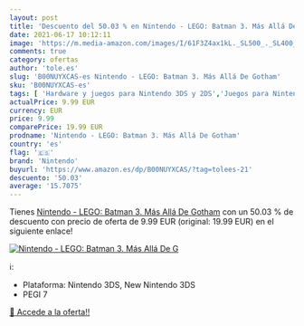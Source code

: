```yaml
---
layout: post
title: 'Descuento del 50.03 % en Nintendo - LEGO: Batman 3. Más Allá De G'
date: 2021-06-17 10:12:11
image: 'https://m.media-amazon.com/images/I/61F3Z4ax1kL._SL500_._SL400_.jpg'
comments: true
category: ofertas
author: 'tole.es'
slug: 'B00NUYXCAS-es Nintendo - LEGO: Batman 3. Más Allá De Gotham'
sku: 'B00NUYXCAS-es'
tags: [ 'Hardware y juegos para Nintendo 3DS y 2DS','Juegos para Nintendo 3DS y 2DS','Juguetes','Juguetes y juegos','Videojuegos','nintendo', ]
actualPrice: 9.99 EUR
currency: EUR
price: 9.99
comparePrice: 19.99 EUR
prodname: 'Nintendo - LEGO: Batman 3. Más Allá De Gotham'
country: 'es'
flag: '🇪🇸'
brand: 'Nintendo'
buyurl: 'https://www.amazon.es/dp/B00NUYXCAS/?tag=tolees-21'
descuento: '50.03'
average: '15.7075'
---
```


Tienes [Nintendo - LEGO: Batman 3. Más Allá De Gotham](https://www.amazon.es/dp/B00NUYXCAS/?tag=tolees-21) con un 50.03 % de descuento con precio de oferta de 9.99 EUR (original: 19.99 EUR) en el siguiente enlace!

[![Nintendo - LEGO: Batman 3. Más Allá De G](https://m.media-amazon.com/images/I/61F3Z4ax1kL._SL500_._SL400_.jpg)](https://www.amazon.es/dp/B00NUYXCAS/?tag=tolees-21)

ℹ️:

- Plataforma: Nintendo 3DS, New Nintendo 3DS
- PEGI 7

[🛒 Accede a la oferta!!](https://www.amazon.es/dp/B00NUYXCAS/?tag=tolees-21)

